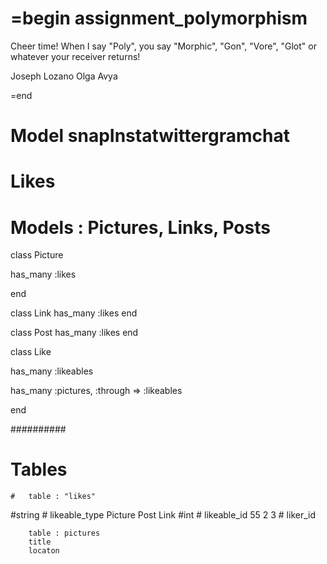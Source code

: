 =begin
assignment_polymorphism
=======================

Cheer time! When I say "Poly", you say "Morphic", "Gon", "Vore", "Glot" or whatever your receiver returns!

Joseph Lozano
Olga Avya

=end

# Model snapInstatwittergramchat

# Likes

# Models : Pictures, Links, Posts


class Picture 

  has_many :likes

end

class Link
  has_many :likes
end

class Post 
  has_many :likes
end

class Like

  has_many :likeables

  has_many :pictures, :through => :likeables

end


##########

# Tables


    #   table : "likes"
#string    # likeable_type  Picture      Post    Link
#int       # likeable_id     55             2       3
           # liker_id       

        table : pictures
        title
        locaton


















